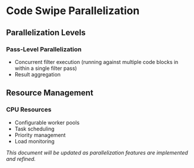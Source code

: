 # Code Swipe Parallelization

## Parallelization Levels

### Pass-Level Parallelization
- Concurrent filter execution (running against multiple code blocks in within a single filter pass)
- Result aggregation

## Resource Management

### CPU Resources
- Configurable worker pools
- Task scheduling
- Priority management
- Load monitoring

*This document will be updated as parallelization features are implemented and refined.* 
